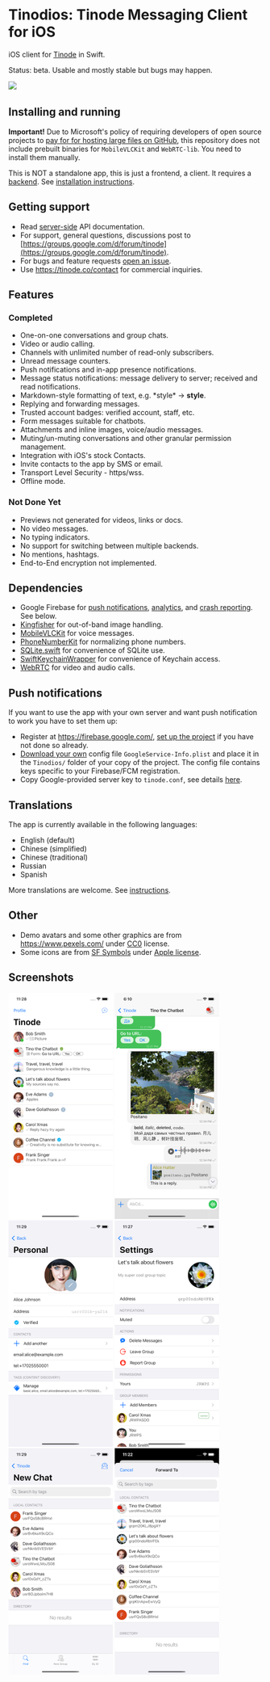 # Tinodios: Tinode Messaging Client for iOS

iOS client for [Tinode](https://github.com/tinode/chat) in Swift.

Status: beta. Usable and mostly stable but bugs may happen.

<a href="https://apps.apple.com/us/app/tinode/id1483763538"><img src="app-store.svg" height=36></a>

## Installing and running

**Important!** Due to Microsoft's policy of requiring developers of open source projects to [pay for for hosting large files on GitHub](https://docs.github.com/en/billing/managing-billing-for-git-large-file-storage/about-billing-for-git-large-file-storage#purchasing-additional-storage-and-bandwidth), this repository does not include prebuilt binaries for `MobileVLCKit` and `WebRTC-lib`. You need to install them manually.

This is NOT a standalone app, this is just a frontend, a client. It requires a [backend](https://github.com/tinode/chat/). See [installation instructions](https://github.com/tinode/chat/blob/master/INSTALL.md).

## Getting support

* Read [server-side](https://github.com/tinode/chat/blob/master/docs/API.md) API documentation.
* For support, general questions, discussions post to [https://groups.google.com/d/forum/tinode](https://groups.google.com/d/forum/tinode).
* For bugs and feature requests [open an issue](https://github.com/tinode/ios/issues/new).
* Use https://tinode.co/contact for commercial inquiries.

## Features

### Completed

* One-on-one conversations and group chats.
* Video or audio calling.
* Channels with unlimited number of read-only subscribers.
* Unread message counters.
* Push notifications and in-app presence notifications.
* Message status notifications: message delivery to server; received and read notifications.
* Markdown-style formatting of text, e.g. \*style\* → **style**.
* Replying and forwarding messages.
* Trusted account badges: verified account, staff, etc.
* Form messages suitable for chatbots.
* Attachments and inline images, voice/audio messages.
* Muting/un-muting conversations and other granular permission management.
* Integration with iOS's stock Contacts.
* Invite contacts to the app by SMS or email.
* Transport Level Security - https/wss.
* Offline mode.

### Not Done Yet

* Previews not generated for videos, links or docs.
* No video messages.
* No typing indicators.
* No support for switching between multiple backends.
* No mentions, hashtags.
* End-to-End encryption not implemented.

## Dependencies

* Google Firebase for [push notifications](https://firebase.google.com/docs/cloud-messaging/ios/client), [analytics](https://firebase.google.com/docs/analytics/get-started?platform=ios), and [crash reporting](https://firebase.google.com/docs/crashlytics/get-started?platform=ios). See below.
* [Kingfisher](https://github.com/onevcat/Kingfisher) for out-of-band image handling.
* [MobileVLCKit](https://code.videolan.org/videolan/VLCKit) for voice messages.
* [PhoneNumberKit](https://github.com/marmelroy/PhoneNumberKit) for normalizing phone numbers.
* [SQLite.swift](https://github.com/stephencelis/SQLite.swift) for convenience of SQLite use.
* [SwiftKeychainWrapper](https://github.com/jrendel/SwiftKeychainWrapper) for convenience of Keychain access.
* [WebRTC](https://github.com/stasel/WebRTC) for video and audio calls.


## Push notifications

If you want to use the app with your own server and want push notification to work you have to set them up:

* Register at https://firebase.google.com/, [set up the project](https://firebase.google.com/docs/ios/setup) if you have not done so already.
* [Download your own](https://firebase.google.com/docs/cloud-messaging/ios/client) config file `GoogleService-Info.plist` and place it in the `Tinodios/` folder of your copy of the project. The config file contains keys specific to your Firebase/FCM registration.
* Copy Google-provided server key to `tinode.conf`, see details [here](https://github.com/tinode/chat/blob/master/docs/faq.md#q-what-are-the-options-for-enabling-push-notifications).

## Translations

The app is currently available in the following languages:
* English (default)
* Chinese (simplified)
* Chinese (traditional)
* Russian
* Spanish

More translations are welcome. See [instructions](https://github.com/tinode/chat/blob/devel/docs/translations.md#ios).

## Other

* Demo avatars and some other graphics are from https://www.pexels.com/ under [CC0](https://www.pexels.com/photo-license/) license.
* Some icons are from [SF Symbols](https://developer.apple.com/design/human-interface-guidelines/sf-symbols/overview/) under [Apple license](https://developer.apple.com/support/terms/).

## Screenshots
<img src="ios-contacts.png" alt="App screenshot - chat list" width="207" /> <img src="ios-chat.png" alt="App screenshot - conversation" width="207" /> <img src="ios-acc-personal.png" alt="App screenshot - account settings" width="207" />
<img src="ios-topic-info.png" alt="App screenshot - topic info" width="207" /> <img src="ios-find-people.png" alt="App screenshot - find people" width="207" /> <img src="ios-forward-to.png" alt="App screenshot - forward message" width="207" />
